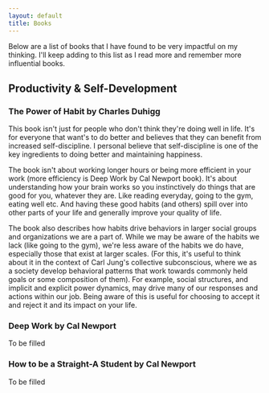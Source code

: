 ```yaml
---
layout: default
title: Books
---
```


Below are a list of books that I have found to be very impactful on my thinking. I'll keep adding to this list as I read more and remember more influential books.


## Productivity & Self-Development

### The Power of Habit by Charles Duhigg
This book isn't just for people who don't think they're doing well in life. It's for everyone that want's to do better and believes that they can benefit from increased self-discipline. I personal believe that self-discipline is one of the key ingredients to doing better and maintaining happiness.

The book isn't about working longer hours or being more efficient in your work (more efficiency is Deep Work by Cal Newport book). It's about understanding how your brain works so you instinctively do things that are good for you, whatever they are. Like reading everyday, going to the gym, eating well etc. And having these good habits (and others) spill over into other parts of your life and generally improve your quality of life.

The book also describes how habits drive behaviors in larger social groups and organizations we are a part of. While we may be aware of the habits we lack (like going to the gym), we're less aware of the habits we do have, especially those that exist at larger scales. (For this, it's useful to think about it in the context of Carl Jung's collective subconscious, where we as a society develop behavioral patterns that work towards commonly held goals or some composition of them). For example, social structures, and implicit and explicit power dynamics, may drive many of our responses and actions within our job. Being aware of this is useful for choosing to accept it and reject it and its impact on your life. 

### Deep Work by Cal Newport
To be filled

### How to be a Straight-A Student by Cal Newport
To be filled


##